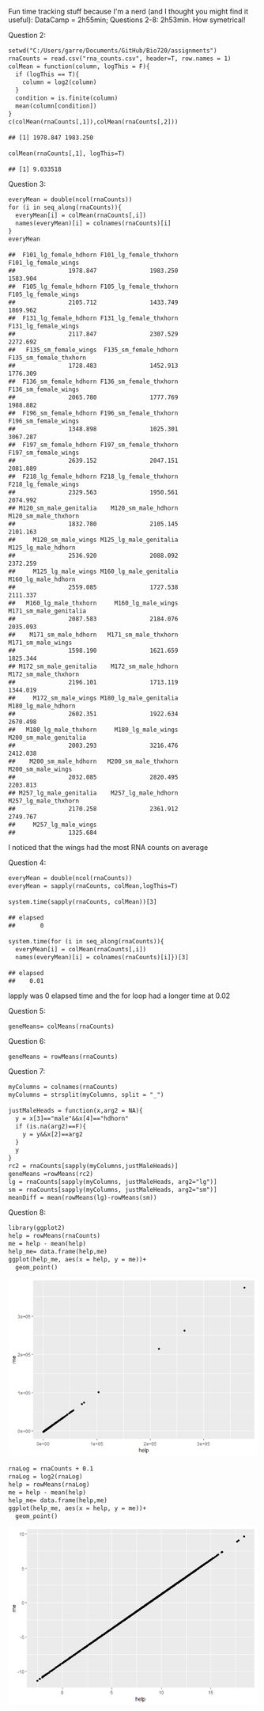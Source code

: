 Fun time tracking stuff because I'm a nerd (and I thought you might find
it useful): DataCamp = 2h55min; Questions 2-8: 2h53min. How symetrical!

Question 2:

    setwd("C:/Users/garre/Documents/GitHub/Bio720/assignments")
    rnaCounts = read.csv("rna_counts.csv", header=T, row.names = 1)
    colMean = function(column, logThis = F){
      if (logThis == T){
        column = log2(column)
      }
      condition = is.finite(column)
      mean(column[condition])
    }
    c(colMean(rnaCounts[,1]),colMean(rnaCounts[,2]))

    ## [1] 1978.847 1983.250

    colMean(rnaCounts[,1], logThis=T)

    ## [1] 9.033518

Question 3:

    everyMean = double(ncol(rnaCounts))
    for (i in seq_along(rnaCounts)){
      everyMean[i] = colMean(rnaCounts[,i])
      names(everyMean)[i] = colnames(rnaCounts)[i]
    }
    everyMean

    ##  F101_lg_female_hdhorn F101_lg_female_thxhorn   F101_lg_female_wings 
    ##               1978.847               1983.250               1583.904 
    ##  F105_lg_female_hdhorn F105_lg_female_thxhorn   F105_lg_female_wings 
    ##               2105.712               1433.749               1869.962 
    ##  F131_lg_female_hdhorn F131_lg_female_thxhorn   F131_lg_female_wings 
    ##               2117.847               2307.529               2272.692 
    ##   F135_sm_female_wings  F135_sm_female_hdhorn F135_sm_female_thxhorn 
    ##               1728.483               1452.913               1776.309 
    ##  F136_sm_female_hdhorn F136_sm_female_thxhorn   F136_sm_female_wings 
    ##               2065.780               1777.769               1988.882 
    ##  F196_sm_female_hdhorn F196_sm_female_thxhorn   F196_sm_female_wings 
    ##               1348.898               1025.301               3067.287 
    ##  F197_sm_female_hdhorn F197_sm_female_thxhorn   F197_sm_female_wings 
    ##               2639.152               2047.151               2081.889 
    ##  F218_lg_female_hdhorn F218_lg_female_thxhorn   F218_lg_female_wings 
    ##               2329.563               1950.561               2074.992 
    ## M120_sm_male_genitalia    M120_sm_male_hdhorn   M120_sm_male_thxhorn 
    ##               1832.780               2105.145               2101.163 
    ##     M120_sm_male_wings M125_lg_male_genitalia    M125_lg_male_hdhorn 
    ##               2536.920               2088.092               2372.259 
    ##     M125_lg_male_wings M160_lg_male_genitalia    M160_lg_male_hdhorn 
    ##               2559.085               1727.538               2111.337 
    ##   M160_lg_male_thxhorn     M160_lg_male_wings M171_sm_male_genitalia 
    ##               2087.583               2184.076               2035.093 
    ##    M171_sm_male_hdhorn   M171_sm_male_thxhorn     M171_sm_male_wings 
    ##               1598.190               1621.659               1825.344 
    ## M172_sm_male_genitalia    M172_sm_male_hdhorn   M172_sm_male_thxhorn 
    ##               2196.101               1713.119               1344.019 
    ##     M172_sm_male_wings M180_lg_male_genitalia    M180_lg_male_hdhorn 
    ##               2602.351               1922.634               2670.498 
    ##   M180_lg_male_thxhorn     M180_lg_male_wings M200_sm_male_genitalia 
    ##               2003.293               3216.476               2412.038 
    ##    M200_sm_male_hdhorn   M200_sm_male_thxhorn     M200_sm_male_wings 
    ##               2032.085               2820.495               2203.813 
    ## M257_lg_male_genitalia    M257_lg_male_hdhorn   M257_lg_male_thxhorn 
    ##               2170.258               2361.912               2749.767 
    ##     M257_lg_male_wings 
    ##               1325.684

I noticed that the wings had the most RNA counts on average

Question 4:

    everyMean = double(ncol(rnaCounts))
    everyMean = sapply(rnaCounts, colMean,logThis=T)

    system.time(sapply(rnaCounts, colMean))[3]

    ## elapsed 
    ##       0

    system.time(for (i in seq_along(rnaCounts)){
      everyMean[i] = colMean(rnaCounts[,i])
      names(everyMean)[i] = colnames(rnaCounts)[i]})[3]

    ## elapsed 
    ##    0.01

lapply was 0 elapsed time and the for loop had a longer time at 0.02

Question 5:

    geneMeans= colMeans(rnaCounts)

Question 6:

    geneMeans = rowMeans(rnaCounts)

Question 7:

    myColumns = colnames(rnaCounts)
    myColumns = strsplit(myColumns, split = "_")

    justMaleHeads = function(x,arg2 = NA){
      y = x[3]=="male"&&x[4]=="hdhorn"
      if (is.na(arg2)==F){
        y = y&&x[2]==arg2
      }
      y
    }
    rc2 = rnaCounts[sapply(myColumns,justMaleHeads)]
    geneMeans =rowMeans(rc2)
    lg = rnaCounts[sapply(myColumns, justMaleHeads, arg2="lg")]
    sm = rnaCounts[sapply(myColumns, justMaleHeads, arg2="sm")]
    meanDiff = mean(rowMeans(lg)-rowMeans(sm))

Question 8:

    library(ggplot2)
    help = rowMeans(rnaCounts)
    me = help - mean(help)
    help_me= data.frame(help,me)
    ggplot(help_me, aes(x = help, y = me))+
      geom_point()

![](Assignment3_files/figure-markdown_strict/unnamed-chunk-7-1.png)

    rnaLog = rnaCounts + 0.1
    rnaLog = log2(rnaLog)
    help = rowMeans(rnaLog)
    me = help - mean(help)
    help_me= data.frame(help,me)
    ggplot(help_me, aes(x = help, y = me))+
      geom_point()

![](Assignment3_files/figure-markdown_strict/unnamed-chunk-7-2.png)
